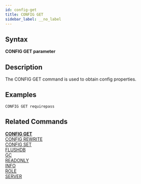 ```yaml
---
id: config-get
title: CONFIG GET
sidebar_label: __no_label
---
```


## Syntax

**CONFIG GET parameter**

## Description

The CONFIG GET command is used to obtain config properties.

## Examples
```tile38-cli
CONFIG GET requirepass
```

## Related Commands

**[CONFIG GET](../commands/config-get.md)**<br>
[CONFIG REWRITE](../commands/config-rewrite.md)<br>
[CONFIG SET](../commands/config-set.md)<br>
[FLUSHDB](../commands/flushdb.md)<br>
[GC](../commands/gc.md)<br>
[READONLY](../commands/readonly.md)<br>
[INFO](../commands/info.md)<br>
[ROLE](../commands/role.md)<br>
[SERVER](../commands/server.md)<br>